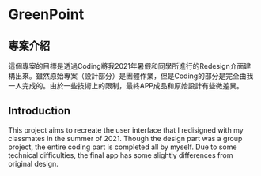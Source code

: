 # GreenPoint

## 專案介紹
這個專案的目標是透過Coding將我2021年暑假和同學所進行的Redesign介面建構出來。雖然原始專案（設計部分）是團體作業，但是Coding的部分是完全由我一人完成的。由於一些技術上的限制，最終APP成品和原始設計有些微差異。


## Introduction
This project aims to recreate the user interface that I redisigned with my classmates in the summer of 2021. Though the design part was a group project, the entire coding part is completed all by myself. Due to some technical difficulties, the final app has some slightly differences from original design.